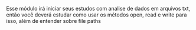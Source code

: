 Esse módulo irá iniciar seus estudos com analise de dados em arquivos txt, então você deverá estudar como usar os métodos open, read e write para isso, além de entender sobre file paths